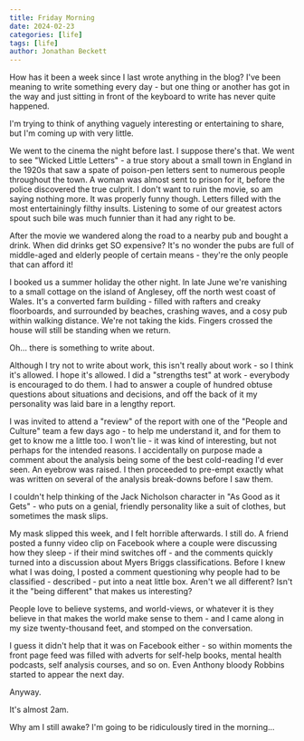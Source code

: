 ```yaml
---
title: Friday Morning
date: 2024-02-23
categories: [life]
tags: [life]
author: Jonathan Beckett
---
```


How has it been a week since I last wrote anything in the blog? I've been meaning to write something every day - but one thing or another has got in the way and just sitting in front of the keyboard to write has never quite happened.

I'm trying to think of anything vaguely interesting or entertaining to share, but I'm coming up with very little.

We went to the cinema the night before last. I suppose there's that. We went to see "Wicked Little Letters" - a true story about a small town in England in the 1920s that saw a spate of poison-pen letters sent to numerous people throughout the town. A woman was almost sent to prison for it, before the police discovered the true culprit. I don't want to ruin the movie, so am saying nothing more. It was properly funny though. Letters filled with the most entertainingly filthy insults. Listening to some of our greatest actors spout such bile was much funnier than it had any right to be.

After the movie we wandered along the road to a nearby pub and bought a drink. When did drinks get SO expensive? It's no wonder the pubs are full of middle-aged and elderly people of certain means - they're the only people that can afford it!

I booked us a summer holiday the other night. In late June we're vanishing to a small cottage on the island of Anglesey, off the north west coast of Wales. It's a converted farm building - filled with rafters and creaky floorboards, and surrounded by beaches, crashing waves, and a cosy pub within walking distance. We're not taking the kids. Fingers crossed the house will still be standing when we return.

Oh... there is something to write about.

Although I try not to write about work, this isn't really about work - so I think it's allowed. I hope it's allowed. I did a "strengths test" at work - everybody is encouraged to do them. I had to answer a couple of hundred obtuse questions about situations and decisions, and off the back of it my personality was laid bare in a lengthy report.

I was invited to attend a "review" of the report with one of the "People and Culture" team a few days ago - to help me understand it, and for them to get to know me a little too. I won't lie - it was kind of interesting, but not perhaps for the intended reasons. I accidentally on purpose made a comment about the analysis being some of the best cold-reading I'd ever seen. An eyebrow was raised. I then proceeded to pre-empt exactly what was written on several of the analysis break-downs before I saw them.

I couldn't help thinking of the Jack Nicholson character in "As Good as it Gets" - who puts on a genial, friendly personality like a suit of clothes, but sometimes the mask slips.

My mask slipped this week, and I felt horrible afterwards. I still do. A friend posted a funny video clip on Facebook where a couple were discussing how they sleep - if their mind switches off - and the comments quickly turned into a discussion about Myers Briggs classifications. Before I knew what I was doing, I posted a comment questioning why people had to be classified - described - put into a neat little box. Aren't we all different? Isn't it the "being different" that makes us interesting?

People love to believe systems, and world-views, or whatever it is they believe in that makes the world make sense to them - and I came along in my size twenty-thousand feet, and stomped on the conversation.

I guess it didn't help that it was on Facebook either - so within moments the front page feed was filled with adverts for self-help books, mental health podcasts, self analysis courses, and so on. Even Anthony bloody Robbins started to appear the next day.

Anyway.

It's almost 2am.

Why am I still awake? I'm going to be ridiculously tired in the morning...